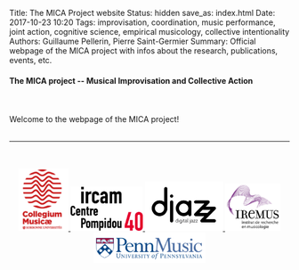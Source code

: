 Title: The MICA Project website 
Status: hidden 
save_as: index.html
Date: 2017-10-23 10:20
Tags: improvisation, coordination, music performance, joint action, cognitive science, empirical musicology, collective intentionality
Authors: Guillaume Pellerin, Pierre Saint-Germier
Summary: Official webpage of the MICA project with infos about the research, publications, events, etc.

#### The MICA project -- Musical Improvisation and Collective Action 
<br>
<br>
Welcome to the webpage of the MICA project! <br>
<br>



---

<p align="center">
<br><br>
<a target="_blank" href="https://www.w3schools.com"> <img  src="../images/collegium-logo.png" width="90"> </a>
<a target="_blank" href="https://www.w3schools.com"> <img  src="../images/LOGO.Ircam.jpg" width="130"> </a>
<a target="_blank" href="https://www.w3schools.com"> <img  src="../images/DjazzLOGO.png" width="140"> </a>
<a target="_blank" href="https://www.w3schools.com"> <img  src="../images/logo-iremus.png" width="100"> </a>
<a target="_blank" href="https://www.w3schools.com"> <img  src="../images/penn_fulllogo.gif" width="200"> </a>
<br><br><br><br>
</p>
